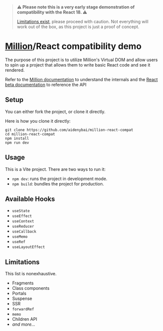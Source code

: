 > **⚠️ Please note this is a very early stage demonstration of compatibility with the React 18. ⚠️**
>
> [Limitations exist](#limitations), please proceed with caution. Not everything will work out of the box, as this project is just a proof of concept.

# [Million](https://github.com/aidenybai/million)/React compatibility demo

The purpose of this project is to utilize Million's Virtual DOM and allow users to spin up a project that allows them to write basic React code and see it rendered.

Refer to the [Million documentation](https://millionjs.org) to understand the internals and the [React beta documentation](https://beta.reactjs.org/apis) to reference the API

## Setup

You can either fork the project, or clone it directly.

Here is how you clone it directly:

```
git clone https://github.com/aidenybai/million-react-compat
cd million-react-compat
npm install
npm run dev
```

## Usage

This is a Vite project. There are two ways to run it:

- `npm dev`: runs the project in development mode.
- `npm build`: bundles the project for production.

## Available Hooks

- `useState`
- `useEffect`
- `useContext`
- `useReducer`
- `useCallback`
- `useMemo`
- `useRef`
- `useLayoutEffect`

## Limitations

This list is nonexhaustive.

- Fragments
- Class components
- Portals
- Suspense
- SSR
- `forwardRef`
- `memo`
- Children API
- _and more..._